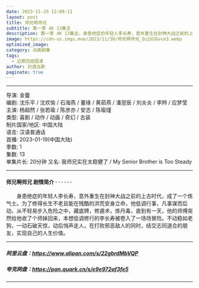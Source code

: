 ```yaml
---
date: 2023-11-29 12:09:11
layout: post
title: 师兄啊师兄
subtitle: 第一季 4K 13集全
description: 第一季 4K 13集全。身患绝症的年轻人李长寿，意外重生在封神大战之前的上古时代，成了一个炼气士。为了修得长生不老且能在残酷的洪荒安身立命，他低调行事，凡事谋而后动，从不轻易步入危险之中，藏底牌，修遁术，炼丹毒，直到有一天...
image: https://cdn-us.imgs.moe/2023/11/30/师兄啊师兄_Dz2d2Gvce3.webp
optimized_image: 
category: 动画剧集
tags:
  - 近期完结国漫
author: 对酒当歌
paginate: true
---
```


---

导演: 金蕾  
编剧: 沈乐平 / 沈欢愉 / 石海燕 / 董缘 / 黄茹燕 / 潘翌辰 / 刘炎炎 / 李羚 / 应梦莹  
主演: 杨超然 / 张若瑜 / 陈彦亦 / 安志 / 陈瑜瑾  
类型: 喜剧 / 动作 / 动画 / 奇幻 / 古装  
制片国家/地区: 中国大陆  
语言: 汉语普通话  
首播: 2023-01-19(中国大陆)  
季数: 1  
集数: 13  
单集片长: 20分钟
又名: 我师兄实在太稳健了 / My Senior Brother is Too Steady  

---

#### 师兄啊师兄 剧情简介 · · · · · ·

　　身患绝症的年轻人李长寿，意外重生在封神大战之前的上古时代，成了一个炼气士。为了修得长生不老且能在残酷的洪荒安身立命，他低调行事，凡事谋而后动，从不轻易步入危险之中，藏底牌，修遁术，炼丹毒，直到有一天，他的师傅突然给他收了个师妹回来，本想低调修行的李长寿被卷入了一场场冒险。不动稳如老狗，一动石破天惊，动后悄声走人，在打败邪恶敌人的同时，结交志同道合的朋友，实现自己的人生价值。

---

##### 阿里云盘：<https://www.alipan.com/s/22gbrdMbVQP>

##### 夸克网盘：<https://pan.quark.cn/s/e9e972af3fe5>

---
